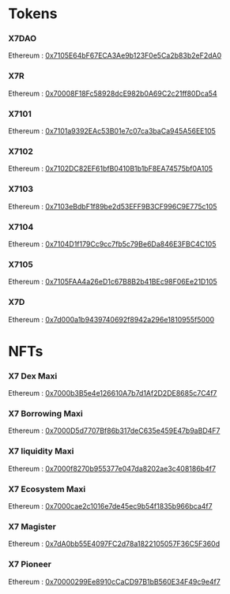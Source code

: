 # Tokens

### X7DAO

Ethereum : [0x7105E64bF67ECA3Ae9b123F0e5Ca2b83b2eF2dA0](https://etherscan.io/address/0x7105e64bf67eca3ae9b123f0e5ca2b83b2ef2da0)

### X7R

Ethereum : [0x70008F18Fc58928dcE982b0A69C2c21ff80Dca54](http://www.etherscan.io/address/0x70008F18Fc58928dcE982b0A69C2c21ff80Dca54)

### X7101

Ethereum : [0x7101a9392EAc53B01e7c07ca3baCa945A56EE105](http://www.etherscan.io/address/0x7101a9392EAc53B01e7c07ca3baCa945A56EE105)

### X7102

Ethereum : [0x7102DC82EF61bfB0410B1b1bF8EA74575bf0A105](http://www.etherscan.io/address/0x7102DC82EF61bfB0410B1b1bF8EA74575bf0A105)

### X7103

Ethereum : [0x7103eBdbF1f89be2d53EFF9B3CF996C9E775c105](http://www.etherscan.io/address/0x7103eBdbF1f89be2d53EFF9B3CF996C9E775c105)

### X7104

Ethereum : [0x7104D1f179Cc9cc7fb5c79Be6Da846E3FBC4C105](http://www.etherscan.io/address/0x7104D1f179Cc9cc7fb5c79Be6Da846E3FBC4C105)

### X7105

Ethereum : [0x7105FAA4a26eD1c67B8B2b41BEc98F06Ee21D105](http://www.etherscan.io/address/0x7105FAA4a26eD1c67B8B2b41BEc98F06Ee21D105)

### X7D

Ethereum : [0x7d000a1b9439740692f8942a296e1810955f5000](https://etherscan.io/token/0x7d000a1b9439740692f8942a296e1810955f5000)

# NFTs

### X7 Dex Maxi

Ethereum : [0x7000b3B5e4e126610A7b7d1Af2D2DE8685c7C4f7](https://etherscan.io/token/0x7000b3B5e4e126610A7b7d1Af2D2DE8685c7C4f7)

### X7 Borrowing Maxi

Ethereum : [0x7000D5d7707Bf86b317deC635e459E47b9aBD4F7](https://etherscan.io/token/0x7000D5d7707Bf86b317deC635e459E47b9aBD4F7)

### X7 liquidity Maxi

Ethereum : [0x7000f8270b955377e047da8202ae3c408186b4f7](https://etherscan.io/token/0x7000f8270b955377e047da8202ae3c408186b4f7)

### X7 Ecosystem Maxi

Ethereum : [0x7000cae2c1016e7de45ec9b54f1835b966bca4f7](https://etherscan.io/token/0x7000cae2c1016e7de45ec9b54f1835b966bca4f7)

### X7 Magister

Ethereum : [0x7dA0bb55E4097FC2d78a1822105057F36C5F360d](https://etherscan.io/token/0x7dA0bb55E4097FC2d78a1822105057F36C5F360d)

### X7 Pioneer

Ethereum : [0x70000299Ee8910cCaCD97B1bB560E34F49c9e4f7](https://etherscan.io/address/0x70000299ee8910ccacd97b1bb560e34f49c9e4f7)
